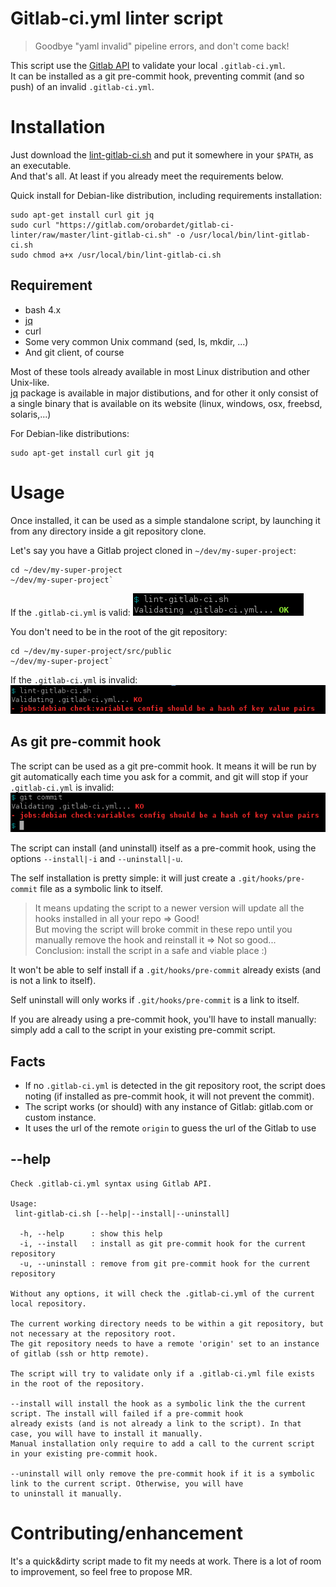 # Gitlab-ci.yml linter script

> Goodbye "yaml invalid" pipeline errors, and don't come back!

This script use the [Gitlab API](https://docs.gitlab.com/ce/api/ci/lint.html) to validate your local `.gitlab-ci.yml`.  
It can be installed as a git pre-commit hook, preventing commit (and so push) of an invalid `.gitlab-ci.yml`. 

# Installation

Just download the [lint-gitlab-ci.sh](lint-gitlab-ci.sh) and put it somewhere in your `$PATH`, as an executable.  
And that's all. At least if you already meet the requirements below.

Quick install for Debian-like distribution, including requirements installation:
``` 
sudo apt-get install curl git jq
sudo curl "https://gitlab.com/orobardet/gitlab-ci-linter/raw/master/lint-gitlab-ci.sh" -o /usr/local/bin/lint-gitlab-ci.sh
sudo chmod a+x /usr/local/bin/lint-gitlab-ci.sh
```

## Requirement

- bash 4.x
- [jq](https://stedolan.github.io/jq/)
- curl
- Some very common Unix command (sed, ls, mkdir, ...) 
- And git client, of course

Most of these tools already available in most Linux distribution and other Unix-like.  
[jq](https://stedolan.github.io/jq/) package is available in major distibutions, and for other it only consist of a single 
 binary that is available on its website (linux, windows, osx, freebsd, solaris,...)

For Debian-like distributions:
```shell
sudo apt-get install curl git jq
```

# Usage

Once installed, it can be used as a simple standalone script, by launching it from any directory 
inside a git repository clone.

Let's say you have a Gitlab project cloned in `~/dev/my-super-project`:

```shell
cd ~/dev/my-super-project
~/dev/my-super-project`
```
If the `.gitlab-ci.yml` is valid:
![.gitlab-ci.yml is valid!](doc/screen-standalone-ok.png)

You don't need to be in the root of the git repository:
```shell
cd ~/dev/my-super-project/src/public
~/dev/my-super-project`
```
If the `.gitlab-ci.yml` is invalid:
![Arg! An error!](doc/screen-standalone-ko.png)

## As git pre-commit hook

The script can be used as a git pre-commit hook. It means it will be run by git automatically each time you ask for a 
commit, and git will stop if your `.gitlab-ci.yml` is invalid:
![Thanks alerting me!](doc/screen-hook-ko.png)

The script can install (and uninstall) itself as a pre-commit hook, using the options `--install|-i` and `--uninstall|-u`.

The self installation is pretty simple: it will just create a `.git/hooks/pre-commit` file as a symbolic link to itself.

> It means updating the script to a newer version will update all the hooks installed in all your repo => Good!  
> But moving the script will broke commit in these repo until you manually remove the hook and reinstall it => Not so good...  
> Conclusion: install the script in a safe and viable place :)

It won't be able to self install if a `.git/hooks/pre-commit` already exists (and is not a link to itself).
 
Self uninstall will only works if `.git/hooks/pre-commit` is a link to itself.

If you are already using a pre-commit hook, you'll have to install manually: simply add a call to the script in your 
existing pre-commit script.

## Facts

- If no `.gitlab-ci.yml` is detected in the git repository root, the script does noting (if installed as pre-commit hook, it will not prevent the commit).
- The script works (or should) with any instance of Gitlab: gitlab.com or custom instance.
- It uses the url of the remote `origin` to guess the url of the Gitlab to use

## --help 

```
Check .gitlab-ci.yml syntax using Gitlab API.

Usage:
 lint-gitlab-ci.sh [--help|--install|--uninstall]

  -h, --help      : show this help
  -i, --install   : install as git pre-commit hook for the current repository
  -u, --uninstall : remove from git pre-commit hook for the current repository

Without any options, it will check the .gitlab-ci.yml of the current local repository.

The current working directory needs to be within a git repository, but not necessary at the repository root.
The git repository needs to have a remote 'origin' set to an instance of gitlab (ssh or http remote).

The script will try to validate only if a .gitlab-ci.yml file exists in the root of the repository.

--install will install the hook as a symbolic link the the current script. The install will failed if a pre-commit hook
already exists (and is not already a link to the script). In that case, you will have to install it manually.
Manual installation only require to add a call to the current script in your existing pre-commit hook.

--uninstall will only remove the pre-commit hook if it is a symbolic link to the current script. Otherwise, you will have
to uninstall it manually.
```

# Contributing/enhancement

It's a quick&dirty script made to fit my needs at work. There is a lot of room to improvement, so feel free to propose MR.